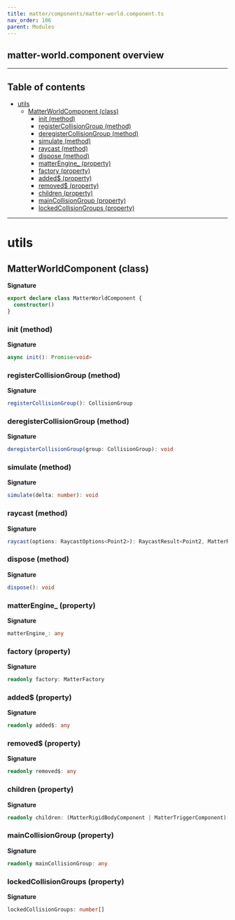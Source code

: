 ```yaml
---
title: matter/components/matter-world.component.ts
nav_order: 106
parent: Modules
---
```


## matter-world.component overview

---

<h2 class="text-delta">Table of contents</h2>

- [utils](#utils)
  - [MatterWorldComponent (class)](#matterworldcomponent-class)
    - [init (method)](#init-method)
    - [registerCollisionGroup (method)](#registercollisiongroup-method)
    - [deregisterCollisionGroup (method)](#deregistercollisiongroup-method)
    - [simulate (method)](#simulate-method)
    - [raycast (method)](#raycast-method)
    - [dispose (method)](#dispose-method)
    - [matterEngine\_ (property)](#matterengine_-property)
    - [factory (property)](#factory-property)
    - [added$ (property)](#added-property)
    - [removed$ (property)](#removed-property)
    - [children (property)](#children-property)
    - [mainCollisionGroup (property)](#maincollisiongroup-property)
    - [lockedCollisionGroups (property)](#lockedcollisiongroups-property)

---

# utils

## MatterWorldComponent (class)

**Signature**

```ts
export declare class MatterWorldComponent {
  constructor()
}
```

### init (method)

**Signature**

```ts
async init(): Promise<void>
```

### registerCollisionGroup (method)

**Signature**

```ts
registerCollisionGroup(): CollisionGroup
```

### deregisterCollisionGroup (method)

**Signature**

```ts
deregisterCollisionGroup(group: CollisionGroup): void
```

### simulate (method)

**Signature**

```ts
simulate(delta: number): void
```

### raycast (method)

**Signature**

```ts
raycast(options: RaycastOptions<Point2>): RaycastResult<Point2, MatterRigidBodyComponent>
```

### dispose (method)

**Signature**

```ts
dispose(): void
```

### matterEngine\_ (property)

**Signature**

```ts
matterEngine_: any
```

### factory (property)

**Signature**

```ts
readonly factory: MatterFactory
```

### added$ (property)

**Signature**

```ts
readonly added$: any
```

### removed$ (property)

**Signature**

```ts
readonly removed$: any
```

### children (property)

**Signature**

```ts
readonly children: (MatterRigidBodyComponent | MatterTriggerComponent)[]
```

### mainCollisionGroup (property)

**Signature**

```ts
readonly mainCollisionGroup: any
```

### lockedCollisionGroups (property)

**Signature**

```ts
lockedCollisionGroups: number[]
```
